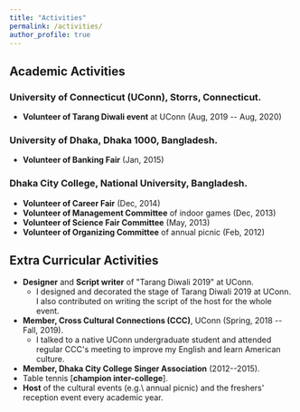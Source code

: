 ```yaml
---
title: "Activities"
permalink: /activities/
author_profile: true
---
```


## Academic Activities
### University of Connecticut (UConn), Storrs, Connecticut.
* **Volunteer of Tarang Diwali event** at UConn (Aug, 2019 -- Aug, 2020)

### University of Dhaka, Dhaka 1000, Bangladesh.
* **Volunteer of Banking Fair** (Jan, 2015)

### Dhaka City College, National University, Bangladesh.
* **Volunteer of Career Fair** (Dec, 2014)
* **Volunteer of Management Committee** of indoor games (Dec, 2013)
* **Volunteer of Science Fair Committee** (May, 2013)
* **Volunteer of Organizing Committee** of annual picnic (Feb, 2012)

## Extra Curricular Activities
* **Designer** and **Script writer** of "Tarang Diwali 2019" at UConn.
  + I designed and decorated the stage of Tarang Diwali 2019 at UConn. I also contributed on writing the script of the host for the whole event.
* **Member, Cross Cultural Connections (CCC)**, UConn (Spring, 2018 -- Fall, 2019).
  + I talked to a native UConn undergraduate student and attended regular CCC's meeting to improve my English and learn American culture. 
* **Member, Dhaka City College Singer Association** (2012--2015).
* Table tennis [**champion inter-college**].
* **Host** of the cultural events (e.g.\ annual picnic) and the freshers' reception event every academic year.
